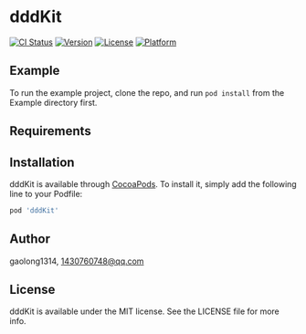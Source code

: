 # dddKit

[![CI Status](https://img.shields.io/travis/gaolong1314/dddKit.svg?style=flat)](https://travis-ci.org/gaolong1314/dddKit)
[![Version](https://img.shields.io/cocoapods/v/dddKit.svg?style=flat)](https://cocoapods.org/pods/dddKit)
[![License](https://img.shields.io/cocoapods/l/dddKit.svg?style=flat)](https://cocoapods.org/pods/dddKit)
[![Platform](https://img.shields.io/cocoapods/p/dddKit.svg?style=flat)](https://cocoapods.org/pods/dddKit)

## Example

To run the example project, clone the repo, and run `pod install` from the Example directory first.

## Requirements

## Installation

dddKit is available through [CocoaPods](https://cocoapods.org). To install
it, simply add the following line to your Podfile:

```ruby
pod 'dddKit'
```

## Author

gaolong1314, 1430760748@qq.com

## License

dddKit is available under the MIT license. See the LICENSE file for more info.
